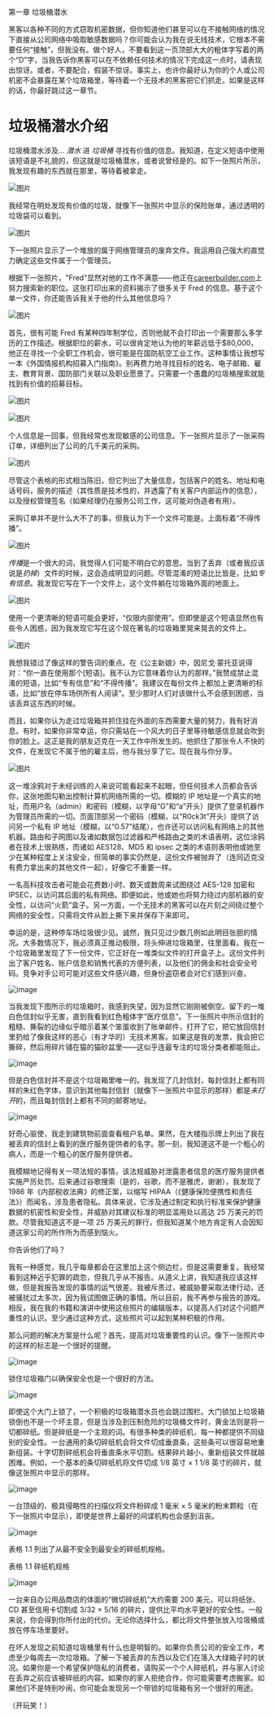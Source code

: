 第一章 垃圾桶潜水

黑客以各种不同的方式窃取机密数据，但你知道他们甚至可以在不接触网络的情况下直接从公司网络中吸取敏感数据吗？你可能会认为我在说无线技术，它根本不需要任何“接触”，但我没有。做个好人，不要看到这一页顶部大大的粗体字写着的两个“D”字，当我告诉你黑客可以在不依赖任何技术的情况下完成这一点时，请表现出惊讶。或者，不要配合，假装不惊讶。事实上，也许你最好认为你的个人或公司机密不会暴露在某个垃圾箱里，等待着一个无技术的黑客把它们抓走。如果是这样的话，你最好跳过这一章节。

# 垃圾桶潜水介绍

垃圾桶潜水涉及… *潜水* 进 *垃圾桶* 寻找有价值的信息。我知道，在定义短语中使用该短语是不礼貌的，但这就是垃圾桶潜水，或者说曾经是的。如下一张照片所示，我发现有趣的东西就在那里，等待着被拿走。

![图片](img/2-1.jpg)

我经常在明处发现有价值的垃圾，就像下一张照片中显示的保险账单，通过透明的垃圾袋可以看到。

![图片](img/2-2.jpg)

下一张照片显示了一个堆放的属于网络管理员的废弃文件。我运用自己强大的直觉力确定这些文件属于一个管理员。

根据下一张照片，"Fred"显然对他的工作不满意——他正在[careerbuilder.com](http://careerbuilder.com)上努力搜索新的职位。这张打印出来的资料揭示了很多关于 Fred 的信息。基于这个单一文件，你还能告诉我关于他的什么其他信息吗？

![图片](img/3-1.jpg)

首先，很有可能 Fred 有某种四年制学位，否则他就不会打印出一个需要那么多学历的工作描述。根据职位的薪水，可以很肯定地认为他的年薪远低于$80,000，他正在寻找一个全职工作机会，很可能是在国防航空工业工作。这种事情让我想写一本《外国情报机构招募入门指南》。别再费力地寻找目标的姓名、电子邮箱、雇主、教育背景、国防部门关联以及职业愿景了。只需要一个愚蠢的垃圾桶搜索就能找到有价值的招募目标。

![图片](img/3-2.jpg)

![图片](img/4-1.jpg)

个人信息是一回事，但我经常也发现敏感的公司信息。下一张照片显示了一张采购订单，详细列出了公司的几千美元的采购。

![图片](img/4-2.jpg)

尽管这个表格的形式相当陈旧，但它列出了大量信息，包括客户的姓名、地址和电话号码，服务的描述（其性质是技术性的，并透露了有关客户内部运作的信息），以及授权管理签名（如果经理仍在服务公司工作，这可能对伪造者有用）。

采购订单并不是什么大不了的事，但我认为下一个文件可能是。上面标着“不得传播”。

![图片](img/5-1.jpg)

*传播*是一个很大的词，我觉得人们可能不明白它的意思。当到了丢弃（或者我应该说是*扔掉*）文件的时候，这会造成明显的问题。尽管混淆的短语比比皆是，比如*专有信息*。我发现它写在下一个文件上，这个文件躺在垃圾箱外面的地面上。

![图片](img/5-2.jpg)

使用一个更清晰的短语可能会更好，“仅限内部使用”。但即使是这个短语显然也有些令人困惑，因为我发现它写在这个现在著名的垃圾箱里晃来晃去的文件上。

![图片](img/6-1.jpg)

我想我错过了像这样的警告词的重点。在《公主新娘》中，因尼戈·蒙托亚说得对：“你一直在使用那个[短语]。我不认为它意味着你认为的那样。”我赞成禁止混淆的短语，比如“专有信息”和“不得传播”。我建议在每份文件上都加上更清晰的标语，比如“放在停车场供所有人阅读”。至少那时人们对该做什么不会感到困惑，当该丢弃这东西的时候。

而且，如果你认为走过垃圾箱并抓住挂在外面的东西需要大量的努力，我有好消息。有时，如果你非常幸运，你只需站在一个风大的日子里等待敏感信息就会吹到你的脸上。这正是我的朋友迈克在一天工作中所发生的。他抓住了那张令人不快的文件，在发现它不属于他的雇主后，他与我分享了它。现在我与你分享。

![图片](img/6-2.jpg)

这一堆涂鸦对于未经训练的人来说可能看起来不起眼，但任何技术人员都会告诉你，这张地图勾勒出控制计算机网络所需的一切。模糊的 IP 地址是一个真实的地址，而用户名（admin）和密码（模糊，以字母“G”和“a”开头）提供了登录机器作为管理员所需的一切。页面顶部另一个密码（模糊，以“R0ck3t”开头）提供了访问另一个私有 IP 地址（模糊，以“0.57”结尾），也许还可以访问私有网络上的其他机器。路由和子网图以及诸如数据包过滤器和严格路由之类的术语表明，这位涂鸦者在技术上很熟练，而诸如 AES128、MD5 和 ipsec 之类的术语则表明他或她至少在某种程度上关注安全，但简单的事实仍然是，这份文件被抛弃了（连同迈克没有费力拿出来的其他文件一起），好像它不重要一样。

一名高科技攻击者可能会花费数小时、数天或数周来试图绕过 AES-128 加密和 IPSEC，以访问其后面的私有网络。即便如此，他或她也将努力绕过内部机器的安全性，以访问“火箭”盒子。另一方面，一个无技术的黑客可以在片刻之间绕过整个网络的安全性，只需将文件从脸上撕下来并保存下来即可。

幸运的是，这种停车场垃圾很少见。诚然，我只见过少数几例如此明目张胆的情况。大多数情况下，我必须真正推动极限，将头伸进垃圾箱里，往里面看。我在一个垃圾箱里发现了下一份文件，它正好在一堆类似文件的打开盒子上。这份文件列出了客户姓名、账户信息和销售代表的方便列表，以及他们的佣金和社会安全号码。竞争对手公司可能对这些文件感兴趣，但身份盗窃者会对它们感到兴奋。

![image](img/8-1.jpg)

当我发现下图所示的垃圾箱时，我感到失望，因为显然它刚刚被倒空。留下的一堆白色信封似乎无害，直到我看到红色粗体字“医疗信息”。下一张照片中所示信封的粗糙、撕裂的边缘似乎暗示着某个笨蛋收到了账单邮件，打开了它，把它放回信封里扔给了像我这样的恶心（有才华的）无技术黑客。如果这是我的发票，我会把它撕碎，然后用碎片铺在猫的猫砂盆里——这似乎连最专注的垃圾分类者都能阻止。

![image](img/8-2.jpg)

但是白色信封并不是这个垃圾箱里唯一的。我发现了几封信封，每封信封上都有同样的朱红色字体，意识到其他每封信封（就像下一张照片中显示的那样）都是*未打开*的，而且每封信封上都有不同的邮寄地址。

![image](img/9-1.jpg)

好奇心驱使，我走到建筑物前面查看租户名单。果然，在大楼指示牌上列出了我在被丢弃的信封上看到的医疗服务提供者的名字。那一刻，我知道这不是一个粗心的病人，而是一个粗心的医疗服务提供者。

我模糊地记得有关一项法规的事情，该法规威胁对泄露患者信息的医疗服务提供者实施严厉处罚。后来通过谷歌搜索（是的，谷歌，而不是雅虎，谢谢），我发现了 1986 年《内部税收法典》的修正案，以缩写 HIPAA（《健康保险便携性和责任法》）而闻名，涉及患者隐私。具体来说，它涉及通过制定和执行标准来保护健康数据的机密性和安全性，并威胁对其建议标准的明显滥用处以高达 25 万美元的罚款。尽管我知道这不是一项 25 万美元的罪行，但我知道某个地方肯定有人会因知道这家公司的所作所为而感到恼火。

你告诉他们了吗？

我有一种感觉，我几乎每章都会在这里加上这个侧边栏，但是这需要重复。我经常看到这种近乎犯罪的疏忽，但我几乎从不报告。从道义上讲，我知道我应该这样做，但是我报告发现的事情的运气很差。我被斥责过，被威胁要采取法律行动，还被骚扰过太多次，因为我试图做正确的事情。所以目前，我不再参与报告的游戏。相反，我在我的书籍和演讲中使用这些照片的编辑版本，以提高人们对这个问题严重性的认识。至少通过这种方式，这些照片可以起到某种积极的作用。

那么问题的解决方案是什么呢？首先，提高对垃圾重要性的认识。像下一张照片中的这样的标志是一个很好的提醒。

![image](img/10-1.jpg)

锁住垃圾箱门以确保安全也是一个很好的方法。

![image](img/10-2.jpg)

即使这个大门上锁了，一个积极的垃圾箱潜水员也会跳过围栏。大门锁加上垃圾箱锁倒也不是一个坏主意，但是当涉及到压制危险的垃圾桶文件时，黄金法则是将一切都碎纸。但是碎纸是一个主观的词。有很多种类的碎纸机，每一种都提供不同级别的安全性。一台通用的条切碎纸机会将文件切成垂直条，这些条可以很容易地重新组装。十字切割碎纸机会将垂直条水平切割。结果碎片越小，重新组装文件就越困难。例如，一个基本的条切碎纸机将文件切成 1/8 英寸 × 1 1/8 英寸的碎片，就像这张照片中显示的那样。

![image](img/11-1.jpg)

一台顶级的、极具侵略性的扫描仪将文件粉碎成 1 毫米 × 5 毫米的粉末颗粒（在下一张照片中显示），即使是世界上最好的间谍机构也会感到沮丧。

![image](img/11-2.jpg)

表格 1.1 列出了从最不安全到最安全的碎纸机规格。

表格 1.1 碎纸机规格

![image](img/tbl1.1.jpg)

一台来自办公用品商店的体面的“微切碎纸机”大约需要 200 美元，可以将纸张、CD 甚至信用卡切割成 3/32 × 5/16 的碎片，提供比平均水平更好的安全性。一般来说，你会得到你所付出的代价。无论你选择什么，都比将文件整张放入垃圾桶或放在停车场里要好。

在坏人发现之前知道垃圾桶里有什么也是明智的。如果你负责公司的安全工作，考虑至少每周去一次垃圾箱。了解一下被丢弃的东西以及它们在落入大绿箱子时的状况。如果你是一个希望保护隐私的消费者，请购买一个个人碎纸机，并与家人讨论在丢弃之前应该被碎纸的内容。如果你的家人拒绝合作，你可能需要考虑搬家。如果他们不是特别吵闹，你可能会发现另一个带锁的垃圾箱有另一个很好的用途。

（开玩笑！）
